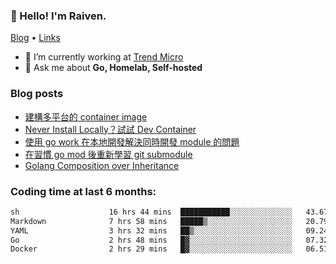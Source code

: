 <!-- ![Codewars](https://www.codewars.com/users/omegaatt36/badges/small) -->
### 👋 Hello! I'm Raiven.
[Blog](https://www.omegaatt.com) • [Links](https://link.omegaatt.com)

- 🔭 I’m currently working at [Trend Micro](https://www.trendmicro.com)
- 💬 Ask me about **Go, Homelab, Self-hosted**

### Blog posts
<!-- BLOG-POST-LIST:START -->
- [建構多平台的 container image](https://www.omegaatt.com/blogs/develop/2025/building_multiple_platform_container_image/)
- [Never Install Locally？試試 Dev Container](https://www.omegaatt.com/blogs/develop/2025/dev_container/)
- [使用 go work 在本地開發解決同時開發 module 的問題](https://www.omegaatt.com/blogs/develop/2025/go_module_and_go_work/)
- [在習慣 go mod 後重新學習 git submodule](https://www.omegaatt.com/blogs/develop/2025/git_submodule_turorial/)
- [Golang Composition over Inheritance](https://www.omegaatt.com/blogs/develop/2025/golang_composition_over_inheritance/)
<!-- BLOG-POST-LIST:END -->

### Coding time at last 6 months:
<!--START_SECTION:waka-->

```txt
sh                    16 hrs 44 mins  ███████████░░░░░░░░░░░░░░   43.67 %
Markdown              7 hrs 58 mins   █████▒░░░░░░░░░░░░░░░░░░░   20.79 %
YAML                  3 hrs 32 mins   ██▒░░░░░░░░░░░░░░░░░░░░░░   09.24 %
Go                    2 hrs 48 mins   █▓░░░░░░░░░░░░░░░░░░░░░░░   07.32 %
Docker                2 hrs 29 mins   █▓░░░░░░░░░░░░░░░░░░░░░░░   06.51 %
```

<!--END_SECTION:waka-->
